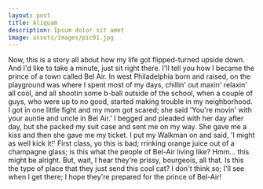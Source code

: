 ```yaml
---
layout: post
title: Aliquam
description: Ipsum dolor sit amet
image: assets/images/pic01.jpg
---
```


Now, this is a story all about how my life got flipped-turned upside down. And I'd like to take a minute, just sit right there. I'll tell you how I became the prince of a town called Bel Air. In west Philadelphia born and raised, on the playground was where I spent most of my days, chillin' out maxin' relaxin' all cool, and all shootin some b-ball outside of the school, when a couple of guys, who were up to no good, started making trouble in my neighborhood. I got in one little fight and my mom got scared; she said 'You're movin' with your auntie and uncle in Bel Air.' I begged and pleaded with her day after day, but she packed my suit case and sent me on my way. She gave me a kiss and then she gave me my ticket. I put my Walkman on and said, 'I might as well kick it!' First class, yo this is bad; rrinking orange juice out of a champagne glass; is this what the people of Bel-Air living like? Hmm... this might be alright. But, wait, I hear they're prissy, bourgeois, all that. Is this the type of place that they just send this cool cat? I don't think so; I'll see when I get there; I hope they're prepared for the prince of Bel-Air!